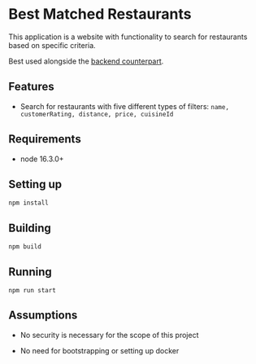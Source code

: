 
# Best Matched Restaurants

This application is a website with functionality to search for restaurants based on specific criteria.

  

Best used alongside the [backend counterpart](https://github.com/billybrianm/best-matched-restaurants-bf).

  

## Features

- Search for restaurants with five different types of filters:
```name, customerRating, distance, price, cuisineId```

  

## Requirements

- node 16.3.0+

  

## Setting up

```npm install```

## Building

```npm build```

## Running

```npm run start```

  

## Assumptions

- No security is necessary for the scope of this project

- No need for bootstrapping or setting up docker
